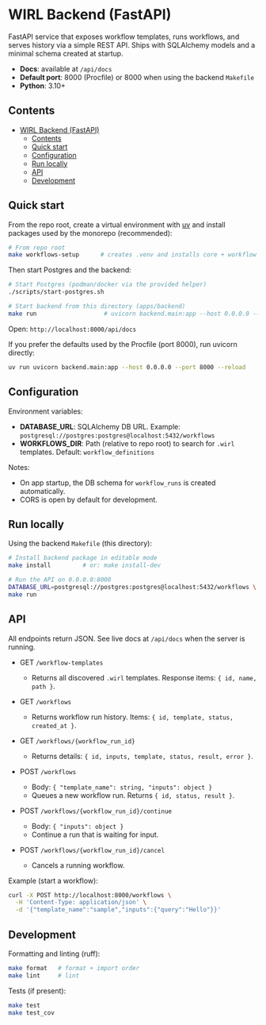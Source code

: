 # WIRL Backend (FastAPI)

FastAPI service that exposes workflow templates, runs workflows, and serves history via a simple REST API. Ships with SQLAlchemy models and a minimal schema created at startup.

- **Docs**: available at `/api/docs`
- **Default port**: 8000 (Procfile) or 8000 when using the backend `Makefile`
- **Python**: 3.10+

## Contents
- [WIRL Backend (FastAPI)](#wirl-backend-fastapi)
  - [Contents](#contents)
  - [Quick start](#quick-start)
  - [Configuration](#configuration)
  - [Run locally](#run-locally)
  - [API](#api)
  - [Development](#development)

## Quick start

From the repo root, create a virtual environment with [uv](https://docs.astral.sh/uv/) and install packages used by the monorepo (recommended):

```bash
# From repo root
make workflows-setup      # creates .venv and installs core + workflow deps
```

Then start Postgres and the backend:

```bash
# Start Postgres (podman/docker via the provided helper)
./scripts/start-postgres.sh

# Start backend from this directory (apps/backend)
make run                   # uvicorn backend.main:app --host 0.0.0.0 --port 8000
```

Open: `http://localhost:8000/api/docs`

If you prefer the defaults used by the Procfile (port 8000), run uvicorn directly:

```bash
uv run uvicorn backend.main:app --host 0.0.0.0 --port 8000 --reload
```

## Configuration

Environment variables:
- **DATABASE_URL**: SQLAlchemy DB URL. Example: `postgresql://postgres:postgres@localhost:5432/workflows`
- **WORKFLOWS_DIR**: Path (relative to repo root) to search for `.wirl` templates. Default: `workflow_definitions`

Notes:
- On app startup, the DB schema for `workflow_runs` is created automatically.
- CORS is open by default for development.

## Run locally

Using the backend `Makefile` (this directory):

```bash
# Install backend package in editable mode
make install         # or: make install-dev

# Run the API on 0.0.0.0:8000
DATABASE_URL=postgresql://postgres:postgres@localhost:5432/workflows \
make run
```

## API

All endpoints return JSON. See live docs at `/api/docs` when the server is running.

- GET `/workflow-templates`
  - Returns all discovered `.wirl` templates. Response items: `{ id, name, path }`.

- GET `/workflows`
  - Returns workflow run history. Items: `{ id, template, status, created_at }`.

- GET `/workflows/{workflow_run_id}`
  - Returns details: `{ id, inputs, template, status, result, error }`.

- POST `/workflows`
  - Body: `{ "template_name": string, "inputs": object }`
  - Queues a new workflow run. Returns `{ id, status, result }`.

- POST `/workflows/{workflow_run_id}/continue`
  - Body: `{ "inputs": object }`
  - Continue a run that is waiting for input.

- POST `/workflows/{workflow_run_id}/cancel`
  - Cancels a running workflow.

Example (start a workflow):

```bash
curl -X POST http://localhost:8000/workflows \
  -H 'Content-Type: application/json' \
  -d '{"template_name":"sample","inputs":{"query":"Hello"}}'
```

## Development

Formatting and linting (ruff):

```bash
make format   # format + import order
make lint     # lint
```

Tests (if present):

```bash
make test
make test_cov
```